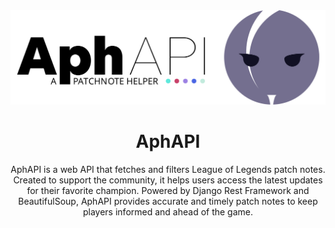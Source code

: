 <div align="center">

<picture>
  <source media="(prefers-color-scheme: dark)" srcset="https://github.com/10sth01/AphAPI/blob/cf05489a5444fcbb1959a5655f85ac45dde09dae/images/AphAPI-TitleSubtitleLogo%20(Dark).svg">
  <source media="(prefers-color-scheme: light)" srcset="https://github.com/10sth01/AphAPI/blob/cf05489a5444fcbb1959a5655f85ac45dde09dae/images/AphAPI-TitleSubtitleLogo%20(Light).svg">
  <img alt="logo" src="https://github.com/10sth01/AphAPI/blob/cf05489a5444fcbb1959a5655f85ac45dde09dae/images/AphAPI-TitleSubtitleLogo%20(Light).svg">
</picture>

  # AphAPI
AphAPI is a web API that fetches and filters League of Legends patch notes. Created to support the community, it helps users access the latest updates for their favorite champion. Powered by Django Rest Framework and BeautifulSoup, AphAPI provides accurate and timely patch notes to keep players informed and ahead of the game.

</div>  
